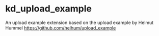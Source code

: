 # kd_upload_example
An upload example extension based on the upload example by Helmut Hummel https://github.com/helhum/upload_example

